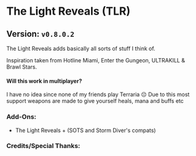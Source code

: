 # The Light Reveals (TLR)
## Version: `v0.8.0.2`
The Light Reveals adds basically all sorts of stuff I think of.

Inspiration taken from Hotline Miami, Enter the Gungeon, ULTRAKILL & Brawl Stars.
#### Will this work in multiplayer?
I have no idea since none of my friends play Terraria 😔
Due to this most support weapons are made to give yourself heals, mana and buffs etc
### Add-Ons:
- The Light Reveals + (SOTS and Storm Diver's compats)
### Credits/Special Thanks: